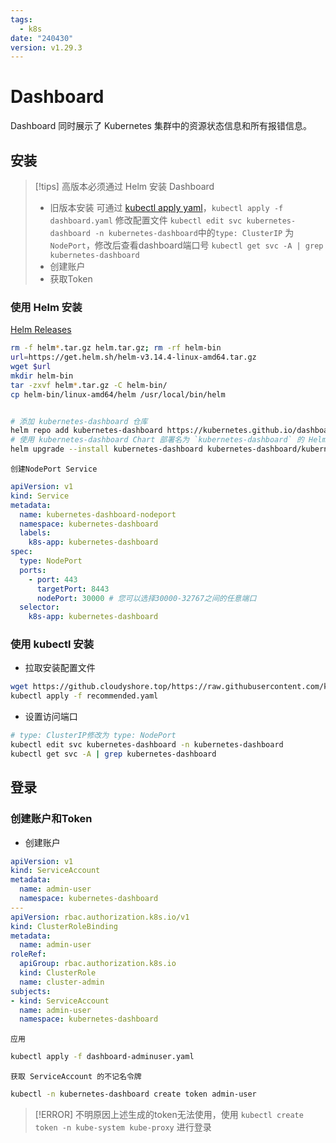 ```yaml
---
tags:
  - k8s
date: "240430"
version: v1.29.3
---
```

# Dashboard

Dashboard 同时展示了 Kubernetes 集群中的资源状态信息和所有报错信息。

## 安装

> [!tips]
> 高版本必须通过 Helm 安装 Dashboard
> - 旧版本安装
> 可通过 [kubectl apply yaml](https://raw.githubusercontent.com/kubernetes/dashboard/v2.7.0/aio/deploy/recommended.yaml)，`kubectl apply -f dashboard.yaml`
> 修改配置文件 `kubectl edit svc kubernetes-dashboard -n kubernetes-dashboard`中的`type: ClusterIP` 为 `NodePort`，修改后查看dashboard端口号 `kubectl get svc -A | grep kubernetes-dashboard`
> - 创建账户
> - 获取Token

### 使用 Helm 安装
[Helm Releases](https://github.com/helm/helm/releases)
```bash
rm -f helm*.tar.gz helm.tar.gz; rm -rf helm-bin
url=https://get.helm.sh/helm-v3.14.4-linux-amd64.tar.gz
wget $url
mkdir helm-bin
tar -zxvf helm*.tar.gz -C helm-bin/
cp helm-bin/linux-amd64/helm /usr/local/bin/helm


# 添加 kubernetes-dashboard 仓库
helm repo add kubernetes-dashboard https://kubernetes.github.io/dashboard/
# 使用 kubernetes-dashboard Chart 部署名为 `kubernetes-dashboard` 的 Helm Release
helm upgrade --install kubernetes-dashboard kubernetes-dashboard/kubernetes-dashboard --create-namespace --namespace kubernetes-dashboard
```
	创建NodePort Service
```yaml
apiVersion: v1
kind: Service
metadata:
  name: kubernetes-dashboard-nodeport
  namespace: kubernetes-dashboard
  labels:
    k8s-app: kubernetes-dashboard
spec:
  type: NodePort
  ports:
    - port: 443
      targetPort: 8443
      nodePort: 30000 # 您可以选择30000-32767之间的任意端口
  selector:
    k8s-app: kubernetes-dashboard
```

### 使用 kubectl 安装

- 拉取安装配置文件
```bash
wget https://github.cloudyshore.top/https://raw.githubusercontent.com/kubernetes/dashboard/v2.7.0/aio/deploy/recommended.yaml
kubectl apply -f recommended.yaml
```
- 设置访问端口
```bash
# type: ClusterIP修改为 type: NodePort
kubectl edit svc kubernetes-dashboard -n kubernetes-dashboard
kubectl get svc -A | grep kubernetes-dashboard
```

## 登录
### 创建账户和Token

- 创建账户
```yaml
apiVersion: v1
kind: ServiceAccount
metadata:
  name: admin-user
  namespace: kubernetes-dashboard
---
apiVersion: rbac.authorization.k8s.io/v1
kind: ClusterRoleBinding
metadata:
  name: admin-user
roleRef:
  apiGroup: rbac.authorization.k8s.io
  kind: ClusterRole
  name: cluster-admin
subjects:
- kind: ServiceAccount
  name: admin-user
  namespace: kubernetes-dashboard
```
	应用
```bash
kubectl apply -f dashboard-adminuser.yaml
```
	获取 ServiceAccount 的不记名令牌
```bash
kubectl -n kubernetes-dashboard create token admin-user
```

> [!ERROR]
> 不明原因上述生成的token无法使用，使用
> `kubectl create token -n kube-system kube-proxy`
> 进行登录



